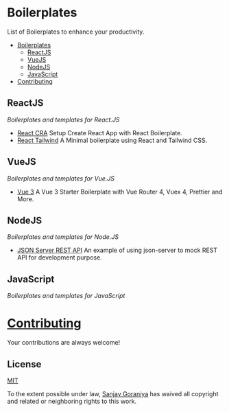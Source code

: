 # Boilerplates
List of Boilerplates to enhance your productivity.

- [Boilerplates](#boilerplates)
    - [ReactJS](#reactjs)
    - [VueJS](#vuejs)
    - [NodeJS](#nodejs)
    - [JavaScript](#javascript)
- [Contributing](#contributing)


## ReactJS

*Boilerplates and templates for React.JS*

- [React CRA](https://github.com/SanjayGoraniya/react-cra-boilerplate) Setup Create React App with React Boilerplate.
- [React Tailwind](https://github.com/SanjayGoraniya/react-tailwind-boilerplate) A Minimal boilerplate using React and Tailwind CSS.

## VueJS

*Boilerplates and templates for Vue.JS*

- [Vue 3](https://github.com/SanjayGoraniya/vue-3-boilerplate) A Vue 3 Starter Boilerplate with Vue Router 4, Vuex 4, Prettier and More.

## NodeJS

*Boilerplates and templates for Node.JS*

- [JSON Server REST API](https://github.com/SanjayGoraniya/json-server-rest-api-boilerplate) An example of using json-server to mock REST API for development purpose.

## JavaScript

*Boilerplates and templates for JavaScript*


# [Contributing](https://github.com/SanjayGoraniya/boilerplates/blob/master/CONTRIBUTING.md)

Your contributions are always welcome!

## License

[MIT](LICENSE)

To the extent possible under law, [Sanjay Goraniya](https://sanjaygoraniya.github.io) has waived all copyright and related or neighboring rights to this work.
